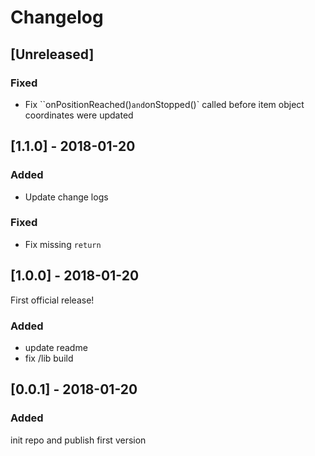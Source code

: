 # Changelog

## [Unreleased]

### Fixed

- Fix ``onPositionReached()` and `onStopped()` called before item object coordinates were updated

## [1.1.0] - 2018-01-20

### Added

- Update change logs

### Fixed

- Fix missing `return`

## [1.0.0] - 2018-01-20

First official release!

### Added

- update readme
- fix /lib build

## [0.0.1] - 2018-01-20

### Added

init repo and publish first version